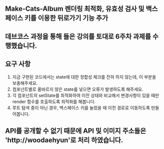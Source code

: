 ## Make-Cats-Album 렌더링 최적화, 유효성 검사 및 백스페이스 키를 이용한 뒤로가기 기능 추가

## 데브코스 과정을 통해 들은 강의를 토대로 6주차 과제를 수행했습니다.

## 요구 사항

1.  지금 구현된 코드에서는 state에 대한 정합성 체크를 전혀 하지 않는데, 이 부분을 보충해주세요.
2.  컴포넌트별로 올바르지 않은 state를 넣으면 오류가 발생하도록 해주세요.
3.  각 컴포넌트의 setState를 최적화하여 이전 상태와 비교해서 변경사항이 있을 때만 render 함수를 호출하도록 최적화를 해봅니다.
4.  루트 탐색 중이 아닌 경우, 백스페이스 키를 눌렀을 때 이전 경로로 이동하도록 만들어봅니다.

## API를 공개할 수 없기 때문에 API 및 이미지 주소들은 'http://woodaehyun'로 처리 하였습니다.
